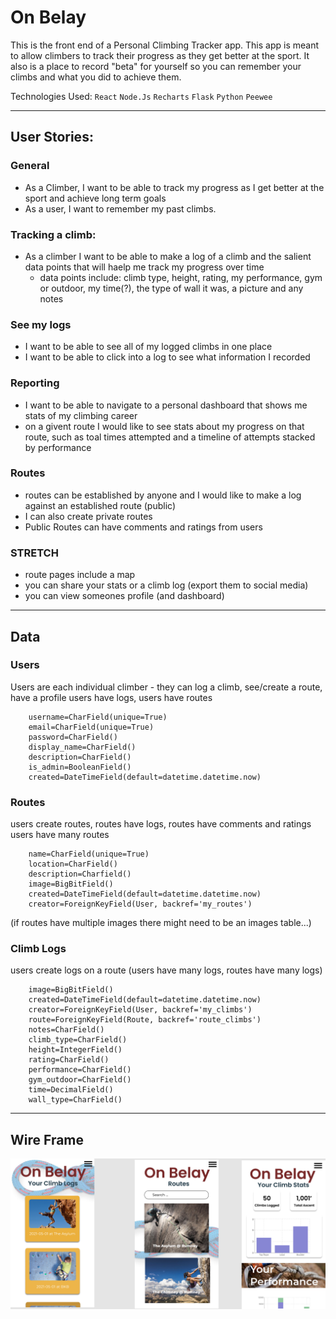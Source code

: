 # On Belay

This is the front end of a Personal Climbing Tracker app. This app is meant to allow climbers to track their progress as they get better at the sport. It also is a place to record "beta" for yourself so you can remember your climbs and what you did to achieve them.

Technologies Used:
`React`
`Node.Js`
`Recharts`
`Flask`
`Python`
`Peewee`

----
## User Stories:
### General 
- As a Climber, I want to be able to track my progress as I get better at the sport and achieve long term goals 
- As a user, I want to remember my past climbs. 

### Tracking a climb:
- As a climber I want to be able to make a log of a climb and the salient data points that will haelp me track my progress over time 
    - data points include: climb type, height, rating, my performance, gym or outdoor, my time(?), the type of wall it was, a picture and any notes

### See my logs
- I want to be able to see all of my logged climbs in one place 
- I want to be able to click into a log to see what information I recorded

### Reporting
- I want to be able to navigate to a personal dashboard that shows me stats of my climbing career
- on a givent route I would like to see stats about my progress on that route, such as toal times attempted and a timeline of attempts stacked by performance 

### Routes
- routes can be established by anyone and I would like to make a log against an established route (public)
- I can also create private routes 
- Public Routes can have comments and ratings from users 

### STRETCH
- route pages include a map
- you can share your stats or a climb log (export them to social media)
- you can view someones profile (and dashboard)

----
## Data 

### Users
Users are each individual climber - they can log a climb, see/create a route, have a profile
users have logs, users have routes
```
    username=CharField(unique=True)
    email=CharField(unique=True)
    password=CharField()
    display_name=CharField()
    description=CharField()
    is_admin=BooleanField()
    created=DateTimeField(default=datetime.datetime.now)
```

### Routes
users create routes, routes have logs, routes have comments and ratings
users have many routes
```
    name=CharField(unique=True)
    location=CharField()
    description=Charfield()
    image=BigBitField()
    created=DateTimeField(default=datetime.datetime.now)
    creator=ForeignKeyField(User, backref='my_routes')
```
(if routes have multiple images there might need to be an images table...)

### Climb Logs
users create logs on a route (users have many logs, routes have many logs) 
```
    image=BigBitField()
    created=DateTimeField(default=datetime.datetime.now)
    creator=ForeignKeyField(User, backref='my_climbs')
    route=ForeignKeyField(Route, backref='route_climbs')
    notes=CharField()
    climb_type=CharField()
    height=IntegerField()
    rating=CharField()
    performance=CharField()
    gym_outdoor=CharField()
    time=DecimalField()
    wall_type=CharField()
```

----
## Wire Frame
![Wire Frame](./On_Belay.png)